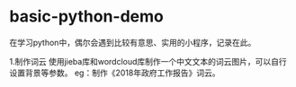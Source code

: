 # basic-python-demo
在学习python中，偶尔会遇到比较有意思、实用的小程序，记录在此。

1.制作词云
  使用jieba库和wordcloud库制作一个中文文本的词云图片，可以自行设置背景等参数。
  eg：制作《2018年政府工作报告》词云。
